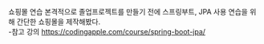 쇼핑몰 연습
본격적으로 졸업프로젝트를 만들기 전에 스프링부트, JPA 사용 연습을 위해 간단한 쇼핑몰을 제작해봤다.</br>
-참고 강의 https://codingapple.com/course/spring-boot-jpa/
